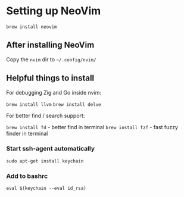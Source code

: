 # Setting up NeoVim

`brew install neovim`

## After installing NeoVim

Copy the `nvim` dir to `~/.config/nvim/`

## Helpful things to install

For debugging Zig and Go inside nvim:

`brew install llvm`
`brew install delve`

For better find / search support:

`brew install fd` - better find in terminal
`brew install fzf` - fast fuzzy finder in terminal

### Start ssh-agent automatically

`sudo apt-get install keychain`

### Add to bashrc

`eval $(keychain --eval id_rsa)`
